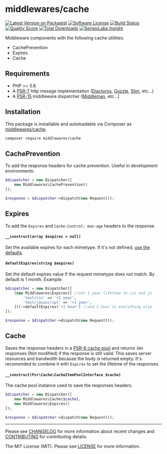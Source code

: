 # middlewares/cache

[![Latest Version on Packagist][ico-version]][link-packagist]
[![Software License][ico-license]](LICENSE.md)
[![Build Status][ico-travis]][link-travis]
[![Quality Score][ico-scrutinizer]][link-scrutinizer]
[![Total Downloads][ico-downloads]][link-downloads]
[![SensioLabs Insight][ico-sensiolabs]][link-sensiolabs]

Middleware components with the following cache utilities:

* CachePrevention
* Expires
* Cache

## Requirements

* PHP >= 5.6
* A [PSR-7](https://packagist.org/providers/psr/http-message-implementation) http mesage implementation ([Diactoros](https://github.com/zendframework/zend-diactoros), [Guzzle](https://github.com/guzzle/psr7), [Slim](https://github.com/slimphp/Slim), etc...)
* A [PSR-15](https://github.com/http-interop/http-middleware) middleware dispatcher ([Middleman](https://github.com/mindplay-dk/middleman), etc...)

## Installation

This package is installable and autoloadable via Composer as [middlewares/cache](https://packagist.org/packages/middlewares/cache).

```sh
composer require middlewares/cache
```

## CachePrevention

To add the response headers for cache prevention. Useful in development environments:

```php
$dispatcher = new Dispatcher([
    new Middlewares\CachePrevention()
]);

$response = $dispatcher->dispatch(new Request());
```

## Expires

To add the `Expires` and `Cache-Control: max-age` headers to the response.

#### `__construct(array $expires = null)`

Set the available expires for each mimetype. If it's not defined, [use the defaults](src/expires_defaults.php).

#### `defaultExpires(string $expires)`

Set the default expires value if the request mimetype does not match. By default is 1 month. Example:

```php
$dispatcher = new Dispatcher([
    (new Middlewares\Expires([ //set 1 year lifetime to css and js
        'text/css' => '+1 year',
        'text/javascript' => '+1 year',
    ]))->defaultExpires('+1 hour') //and 1 hour to everything else
]);

$response = $dispatcher->dispatch(new Request());
```

## Cache

Saves the response headers in a [PSR-6 cache pool](http://www.php-fig.org/psr/psr-6/) and returns `304` responses (Not modified) if the response is still valid. This saves server resources and bandwidth because the body is returned empty. It's recomended to combine it with `Expires` to set the lifetime of the responses.

#### `__construct(Psr\Cache\CacheItemPoolInterface $cache)`

The cache pool instance used to save the responses headers.

```php
$dispatcher = new Dispatcher([
    new Middlewares\Cache($cache),
    new Middlewares\Expires()
]);

$response = $dispatcher->dispatch(new Request());
```

---

Please see [CHANGELOG](CHANGELOG.md) for more information about recent changes and [CONTRIBUTING](CONTRIBUTING.md) for contributing details.

The MIT License (MIT). Please see [LICENSE](LICENSE) for more information.

[ico-version]: https://img.shields.io/packagist/v/middlewares/cache.svg?style=flat-square
[ico-license]: https://img.shields.io/badge/license-MIT-brightgreen.svg?style=flat-square
[ico-travis]: https://img.shields.io/travis/middlewares/cache/master.svg?style=flat-square
[ico-scrutinizer]: https://img.shields.io/scrutinizer/g/middlewares/cache.svg?style=flat-square
[ico-downloads]: https://img.shields.io/packagist/dt/middlewares/cache.svg?style=flat-square
[ico-sensiolabs]: https://img.shields.io/sensiolabs/i/36786f5a-2a15-4399-8817-8f24fcd8c0b4.svg?style=flat-square

[link-packagist]: https://packagist.org/packages/middlewares/cache
[link-travis]: https://travis-ci.org/middlewares/cache
[link-scrutinizer]: https://scrutinizer-ci.com/g/middlewares/cache
[link-downloads]: https://packagist.org/packages/middlewares/cache
[link-sensiolabs]: https://insight.sensiolabs.com/projects/36786f5a-2a15-4399-8817-8f24fcd8c0b4
